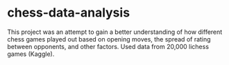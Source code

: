 # chess-data-analysis
This project was an attempt to gain a better understanding of how different chess games played out based on opening moves, the spread of rating between opponents, and other factors. Used data from 20,000 lichess games (Kaggle).
